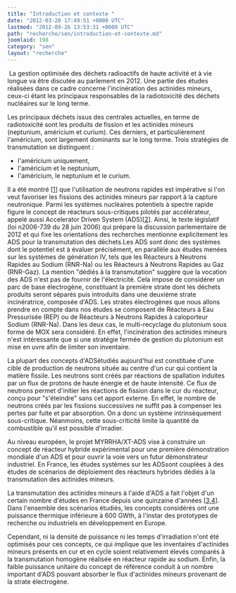 ```yaml
---
title: "Introduction et contexte "
date: "2012-03-20 17:49:51 +0000 UTC"
lastmod: "2012-09-26 13:53:31 +0000 UTC"
path: "recherche/sen/introduction-et-contexte.md"
joomlaid: 198
category: "sen"
layout: "recherche"
---
```

 La gestion optimisée des déchets radioactifs de haute activité et à vie longue va être discutée au parlement en 2012. Une partie des études réalisées dans ce cadre concerne l'incinération des actinides mineurs, ceux-ci étant les principaux responsables de la radiotoxicité des déchets nucléaires sur le long terme.

Les principaux déchets issus des centrales actuelles, en terme de radiotoxicité sont les produits de fission et les actinides mineurs (neptunium, américium et curium). Ces derniers, et particulièrement l'américium, sont largement dominants sur le long terme. Trois stratégies de transmutation se distinguent :

*   l'américium uniquement,
*   l'américium et le neptunium,
*   l'américium, le neptunium et le curium.

Il a été montré \[[1](/recherche/sen/bibliographie)\] que l'utilisation de neutrons rapides est impérative si l'on veut favoriser les fissions des actinides mineurs par rapport à la capture neutronique. Parmi les systèmes nucléaires potentiels à spectre rapide figure le concept de réacteurs sous-critiques pilotés par accélérateur, appelé aussi Accelerator Driven System (ADS)\[[2](/recherche/sen/bibliographie)\]. Ainsi, le texte législatif (loi n2006-739 du 28 juin 2006) qui prépare la discussion parlementaire de 2012 et qui fixe les orientations des recherches mentionne explicitement les ADS pour la transmutation des déchets.Les ADS sont donc des systèmes dont le potentiel est à évaluer précisément, en parallèle aux études menées sur les systèmes de génération IV, tels que les Réacteurs à Neutrons Rapides au Sodium (RNR-Na) ou les Réacteurs à Neutrons Rapides au Gaz (RNR-Gaz). La mention "dédiés à la transmutation" suggère que la vocation des ADS n'est pas de fournir de l'électricité. Cela impose de considérer un parc de base électrogène, constituant la première strate dont les déchets produits seront séparés puis introduits dans une deuxième strate incinératrice, composée d'ADS. Les strates électrogènes que nous allons prendre en compte dans nos études se composent de Réacteurs à Eau Pressurisée (REP) ou de Réacteurs à Neutrons Rapides à caloporteur Sodium (RNR-Na). Dans les deux cas, le multi-recyclage du plutonium sous forme de MOX sera considéré. En effet, l'incinération des actinides mineurs n'est intéressante que si une stratégie fermée de gestion du plutonium est mise en uvre afin de limiter son inventaire.

La plupart des concepts d'ADSétudiés aujourd'hui est constituée d'une cible de production de neutrons située au centre d'un cur qui contient la matière fissile. Les neutrons sont créés par réactions de spallation induites par un flux de protons de haute énergie et de haute intensité. Ce flux de neutrons permet d'initier les réactions de fission dans le cur du réacteur, conçu pour "s'éteindre" sans cet apport externe. En effet, le nombre de neutrons créés par les fissions successives ne suffit pas à compenser les pertes par fuite et par absorption. On a donc un système intrinsèquement sous-critique. Néanmoins, cette sous-criticité limite la quantité de combustible qu'il est possible d'irradier.

Au niveau européen, le projet MYRRHA/XT-ADS vise à construire un concept de réacteur hybride expérimental pour une première démonstration mondiale d'un ADS et pour ouvrir la voie vers un futur démonstrateur industriel. En France, les études systèmes sur les ADSsont couplées à des études de scénarios de déploiement des réacteurs hybrides dédiés à la transmutation des actinides mineurs.

La transmutation des actinides mineurs à l'aide d'ADS a fait l'objet d'un certain nombre d'études en France depuis une quinzaine d'années \[[3,4](/recherche/sen/bibliographie)\]. Dans l'ensemble des scénarios étudiés, les concepts considérés ont une puissance thermique inférieure à 600 GWth, à l'instar des prototypes de recherche ou industriels en développement en Europe.

Cependant, ni la densité de puissance ni les temps d'irradiation n'ont été optimisés pour ces concepts, ce qui implique que les inventaires d'actinides mineurs présents en cur et en cycle soient relativement élevés comparés à la transmutation homogène réalisée en réacteur rapide au sodium. Enfin, la faible puissance unitaire du concept de référence conduit à un nombre important d'ADS pouvant absorber le flux d'actinides mineurs provenant de la strate électrogène.
